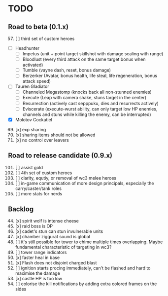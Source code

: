 # TODO

## Road to beta (0.1.x)

57. [ ] third set of custom heroes
  - [ ] Headhunter
    * [ ] Impetus (unit + point target skillshot with damage scaling with range)
    * [ ] Bloodlust (every third attack on the same target bonus when activated)
    * [ ] Tumble (vayne dash, reset, bonus damage)
    * [ ] Berzerker (Avatar, bonus health, life steal, life regeneration, bonus attack speed)
  - [ ] Tauren Gladiator
    * [ ] Channeled Megastomp (knocks back all non-stunned enemies)
    * [ ] Execute (Leap with camera shake, stuns target in the center)
    * [ ] Resurrection (actively cast sepppuku, dies and resurrects actively)
    * [ ] Eviscerate (execute-wurst ability, can only target low HP enemies, channels and stuns while killing the enemy, can be interrupted)
  - [x] Molotov Cockatiel
69. [x] exp sharing
82. [x] sharing items should not be allowed
88. [x] no control over leavers

## Road to release candidate (0.9.x)

101. [ ] assist gold
102. [ ] 4th set of custom heroes
103. [ ] clarity, equtiy, or removal of wc3 melee heroes
104. [ ] in-game communication of more design principals, especially the carry/caster/tank roles
105. [ ] more stats for nerds

## Backlog

44. [x] spirit wolf is intense cheese
72. [x] raid boss is OP
83. [x] cadet's stun can stun invulnerable units
84. [x] chamber ziggurat sound is global
90. [ ] it's still possible for tower to chime multiple times overlapping. Maybe fundamental characteristic of targeting in wc3?
95. [ ] tower range indicators
96. [x] faster heal in base
98. [x] Flash does not disjoint charged blast
99. [ ] ignition starts procing immediately, can't be flashed and hard to maximise the damage
100. [x] castle HP is too low
106. [ ] colorise the kill notifications by adding extra colored frames on the sides
